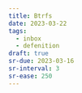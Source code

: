 ```yaml
---
title: Btrfs
date: 2023-03-22
tags:
  - inbox
  - defenition
draft: true
sr-due: 2023-03-16
sr-interval: 3
sr-ease: 250
---
```

